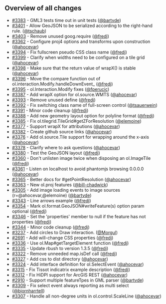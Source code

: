## Overview of all changes

 * [#3383](https://github.com/openlayers/ol3/pull/3383) - GML3 tests time out in unit tests ([@bartvde](https://github.com/bartvde))
 * [#3401](https://github.com/openlayers/ol3/pull/3401) - Allow GeoJSON to be serialized according to the right-hand rule. ([@tschaub](https://github.com/tschaub))
 * [#3403](https://github.com/openlayers/ol3/pull/3403) - Remove unused goog.require ([@fredj](https://github.com/fredj))
 * [#3362](https://github.com/openlayers/ol3/pull/3362) - Configure proj4 options and transforms upon construction ([@ahocevar](https://github.com/ahocevar))
 * [#3394](https://github.com/openlayers/ol3/pull/3394) - Fix fullscreen pseudo CSS class name ([@fredj](https://github.com/fredj))
 * [#3399](https://github.com/openlayers/ol3/pull/3399) - Clarify when widths need to be configured on a tile grid ([@ahocevar](https://github.com/ahocevar))
 * [#3398](https://github.com/openlayers/ol3/pull/3398) - Make sure that the return value of wrapX() is stable ([@ahocevar](https://github.com/ahocevar))
 * [#3396](https://github.com/openlayers/ol3/pull/3396) - Move the compare function out of ol.interaction.Modify.handleDownEvent_ ([@fredj](https://github.com/fredj))
 * [#3395](https://github.com/openlayers/ol3/pull/3395) - ol.Interaction.Modify fixes ([@fperucic](https://github.com/fperucic))
 * [#3387](https://github.com/openlayers/ol3/pull/3387) - Add wrapX option for ol.source.WMTS ([@ahocevar](https://github.com/ahocevar))
 * [#3393](https://github.com/openlayers/ol3/pull/3393) - Remove unused define ([@fredj](https://github.com/fredj))
 * [#3392](https://github.com/openlayers/ol3/pull/3392) - Fix switching class name of full-screen control ([@tsauerwein](https://github.com/tsauerwein))
 * [#3391](https://github.com/openlayers/ol3/pull/3391) - Minor code cleanup ([@fredj](https://github.com/fredj))
 * [#3388](https://github.com/openlayers/ol3/pull/3388) - Add new geometry layout option for polyline format ([@fredj](https://github.com/fredj))
 * [#3385](https://github.com/openlayers/ol3/pull/3385) - Fix ol.tilegrid.TileGrid#getZForResolution ([@elemoine](https://github.com/elemoine))
 * [#3377](https://github.com/openlayers/ol3/pull/3377) - Support wrapX for attributions ([@ahocevar](https://github.com/ahocevar))
 * [#3382](https://github.com/openlayers/ol3/pull/3382) - Create github source links ([@ahocevar](https://github.com/ahocevar))
 * [#3376](https://github.com/openlayers/ol3/pull/3376) - Add ol.source.Tile support for wrapping around the x-axis ([@ahocevar](https://github.com/ahocevar))
 * [#3378](https://github.com/openlayers/ol3/pull/3378) - Clarify where to ask questions ([@ahocevar](https://github.com/ahocevar))
 * [#3380](https://github.com/openlayers/ol3/pull/3380) - Test the GeoJSON layout ([@fredj](https://github.com/fredj))
 * [#3360](https://github.com/openlayers/ol3/pull/3360) - Don't unlisten image twice when disposing an ol.ImageTile ([@fredj](https://github.com/fredj))
 * [#3361](https://github.com/openlayers/ol3/pull/3361) - Listen on localhost to avoid phantomjs browsing 0.0.0.0 ([@ahocevar](https://github.com/ahocevar))
 * [#3365](https://github.com/openlayers/ol3/pull/3365) - Better docs for #getPointResolution ([@ahocevar](https://github.com/ahocevar))
 * [#3363](https://github.com/openlayers/ol3/pull/3363) - New ol.proj features ([@bill-chadwick](https://github.com/bill-chadwick))
 * [#3305](https://github.com/openlayers/ol3/pull/3305) - Add image loading events to image sources (r=@ahocevar,@elemoine) ([@bartvde](https://github.com/bartvde))
 * [#3343](https://github.com/openlayers/ol3/pull/3343) - Line arrows example ([@fredj](https://github.com/fredj))
 * [#3354](https://github.com/openlayers/ol3/pull/3354) - Mark ol.format.GeoJSON#writeFeature(s) option param optional ([@fredj](https://github.com/fredj))
 * [#3346](https://github.com/openlayers/ol3/pull/3346) - Set the 'properties' member to null if the feature has not properties ([@fredj](https://github.com/fredj))
 * [#3344](https://github.com/openlayers/ol3/pull/3344) - Minor code cleanup ([@fredj](https://github.com/fredj))
 * [#3237](https://github.com/openlayers/ol3/pull/3237) - Add circles to Draw interaction. ([@Morgul](https://github.com/Morgul))
 * [#2691](https://github.com/openlayers/ol3/pull/2691) - Add will-change CSS properties ([@fredj](https://github.com/fredj))
 * [#3336](https://github.com/openlayers/ol3/pull/3336) - Use ol.Map#getTargetElement function ([@fredj](https://github.com/fredj))
 * [#3335](https://github.com/openlayers/ol3/pull/3335) - Update rbush to version 1.3.5 ([@fredj](https://github.com/fredj))
 * [#3322](https://github.com/openlayers/ol3/pull/3322) - Remove unneeded map.isDef call ([@fredj](https://github.com/fredj))
 * [#3327](https://github.com/openlayers/ol3/pull/3327) - Add css to dist directory ([@ahocevar](https://github.com/ahocevar))
 * [#3324](https://github.com/openlayers/ol3/pull/3324) - Add interface definition for ol.SelectEvent ([@ahocevar](https://github.com/ahocevar))
 * [#3315](https://github.com/openlayers/ol3/pull/3315) - Fix Tissot indicatrix example description ([@fredj](https://github.com/fredj))
 * [#3312](https://github.com/openlayers/ol3/pull/3312) - Fix HiDPI support for ArcGIS REST ([@ahocevar](https://github.com/ahocevar))
 * [#2910](https://github.com/openlayers/ol3/pull/2910) - Support multiple featureTpes in GML parser ([@bartvde](https://github.com/bartvde))
 * [#3309](https://github.com/openlayers/ol3/pull/3309) - Fix select event always reporting as multi select ([@bjornharrtell](https://github.com/bjornharrtell))
 * [#3307](https://github.com/openlayers/ol3/pull/3307) - Handle all non-degree units in ol.control.ScaleLine ([@ahocevar](https://github.com/ahocevar))
